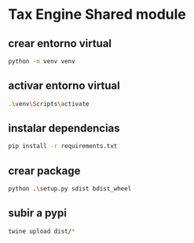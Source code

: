 # Tax Engine Shared module

## crear entorno virtual
```bash
python -m venv venv
```

## activar entorno virtual
```bash
.\venv\Scripts\activate
```

## instalar dependencias
```bash
pip install -r requirements.txt
```

## crear package
```bash
python .\setup.py sdist bdist_wheel
```

## subir a pypi
```bash
twine upload dist/*
```
